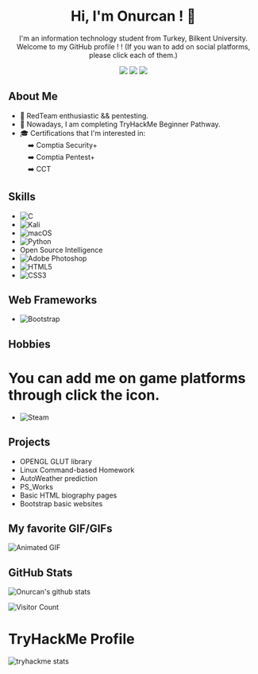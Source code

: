
<!-- Introduction -->
<h1 align="center">Hi, I'm Onurcan ! 👋</h1>
<p align="center">
  I'm an information technology student from Turkey, Bilkent University. 
  Welcome to my GitHub profile ! !
  (If you wan to add on social platforms, please click each of them.)
</p>

<!-- Badges -->
<p align="center">
  <a href="https://www.linkedin.com/in/onurcan-genç-b582311b9/"><img src="https://img.shields.io/badge/LinkedIn-Connect-blue?logo=linkedin"></a>
  <a href="mailto:rekal1417@gmail.com"><img src="https://img.shields.io/badge/Email-Send%20a%20Message-red?logo=gmail"></a>
  <a href="https://open.spotify.com/user/11182743495"><img src="https://img.shields.io/badge/Spotify-Listen-green?logo=spotify"></a>
</p>

<!-- About Me -->
## About Me
- 💼 RedTeam enthusiastic && pentesting.
- 🌱 Nowadays, I am completing TryHackMe Beginner Pathway.
- 🎓 Certifications that I'm interested in: 
   <br/>&nbsp;&nbsp;&nbsp;&nbsp;➡️ Comptia Security+
   <br/>&nbsp;&nbsp;&nbsp;&nbsp;➡️ Comptia Pentest+
   <br/>&nbsp;&nbsp;&nbsp;&nbsp;➡️ CCT
<!-- Skills -->
## Skills
- ![C](https://img.shields.io/badge/c-%2300599C.svg?style=for-the-badge&logo=c&logoColor=white)
- ![Kali](https://img.shields.io/badge/Kali-268BEE?style=for-the-badge&logo=kalilinux&logoColor=white)
- ![macOS](https://img.shields.io/badge/mac%20os-000000?style=for-the-badge&logo=macos&logoColor=F0F0F0)
- ![Python](https://img.shields.io/badge/python-3670A0?style=for-the-badge&logo=python&logoColor=ffdd54)
- Open Source Intelligence
- ![Adobe Photoshop](https://img.shields.io/badge/adobe%20photoshop-%2331A8FF.svg?style=for-the-badge&logo=adobe%20photoshop&logoColor=white)
- ![HTML5](https://img.shields.io/badge/html5-%23E34F26.svg?style=for-the-badge&logo=html5&logoColor=white)
- ![CSS3](https://img.shields.io/badge/css3-%231572B6.svg?style=for-the-badge&logo=css3&logoColor=white)

## Web Frameworks
- ![Bootstrap](https://img.shields.io/badge/bootstrap-%238511FA.svg?style=for-the-badge&logo=bootstrap&logoColor=white)


## Hobbies
# You can add me on game platforms through click the icon.
- ![Steam](https://img.shields.io/badge/steam-%23000000.svg?style=for-the-badge&logo=steam&logoColor=white)

<!-- Projects -->
## Projects
- OPENGL GLUT library
- Linux Command-based Homework
- AutoWeather prediction
- PS_Works
- Basic HTML biography pages
- Bootstrap basic websites

## My favorite GIF/GIFs
![Animated GIF](https://media.giphy.com/media/bILoTtzjQoYdRlAc7C/giphy-downsized-large.gif)


<!-- GitHub Stats -->
## GitHub Stats
![Onurcan's github stats](https://github-readme-stats.vercel.app/api?username=onurcangnc&show_icons=true&theme=dracula)

<!-- Footer -->
<img src="https://visitor-badge.laobi.icu/badge?page_id=onurcangnc" alt="Visitor Count">



# TryHackMe Profile
![tryhackme stats](https://raw.githubusercontent.com/onurcangnc/onurcangnc/master/assets/thm_propic.png)

